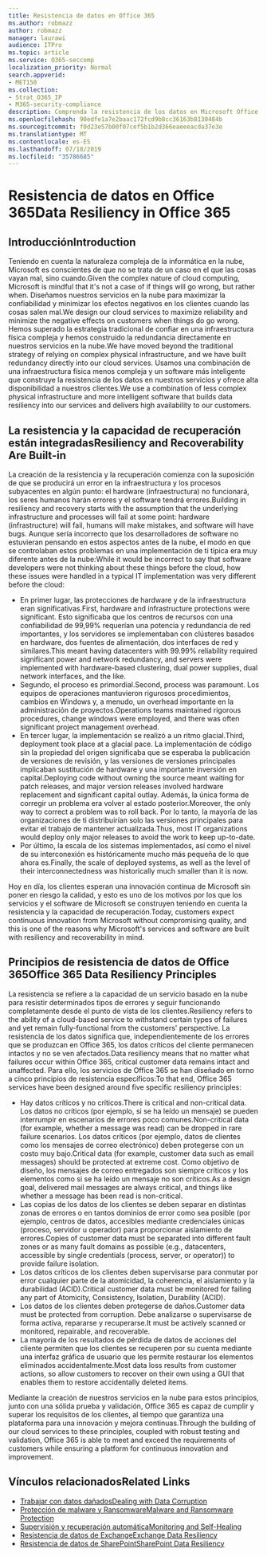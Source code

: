 ```yaml
---
title: Resistencia de datos en Office 365
ms.author: robmazz
author: robmazz
manager: laurawi
audience: ITPro
ms.topic: article
ms.service: O365-seccomp
localization_priority: Normal
search.appverid:
- MET150
ms.collection:
- Strat_O365_IP
- M365-security-compliance
description: Comprenda la resistencia de los datos en Microsoft Office 365.
ms.openlocfilehash: 90edfe1a7e2baac172fcd9b8cc36163b8130484b
ms.sourcegitcommit: f0d23e57b00f07cef5b1b2d366eaeeeacda37e3e
ms.translationtype: MT
ms.contentlocale: es-ES
ms.lasthandoff: 07/18/2019
ms.locfileid: "35786685"
---
```

# <a name="data-resiliency-in-office-365"></a><span data-ttu-id="1b58b-103">Resistencia de datos en Office 365</span><span class="sxs-lookup"><span data-stu-id="1b58b-103">Data Resiliency in Office 365</span></span>

## <a name="introduction"></a><span data-ttu-id="1b58b-104">Introducción</span><span class="sxs-lookup"><span data-stu-id="1b58b-104">Introduction</span></span>
<span data-ttu-id="1b58b-105">Teniendo en cuenta la naturaleza compleja de la informática en la nube, Microsoft es conscientes de que no se trata de un caso en el que las cosas vayan mal, sino cuando.</span><span class="sxs-lookup"><span data-stu-id="1b58b-105">Given the complex nature of cloud computing, Microsoft is mindful that it's not a case of if things will go wrong, but rather when.</span></span> <span data-ttu-id="1b58b-106">Diseñamos nuestros servicios en la nube para maximizar la confiabilidad y minimizar los efectos negativos en los clientes cuando las cosas salen mal.</span><span class="sxs-lookup"><span data-stu-id="1b58b-106">We design our cloud services to maximize reliability and minimize the negative effects on customers when things do go wrong.</span></span> <span data-ttu-id="1b58b-107">Hemos superado la estrategia tradicional de confiar en una infraestructura física compleja y hemos construido la redundancia directamente en nuestros servicios en la nube.</span><span class="sxs-lookup"><span data-stu-id="1b58b-107">We have moved beyond the traditional strategy of relying on complex physical infrastructure, and we have built redundancy directly into our cloud services.</span></span> <span data-ttu-id="1b58b-108">Usamos una combinación de una infraestructura física menos compleja y un software más inteligente que construye la resistencia de los datos en nuestros servicios y ofrece alta disponibilidad a nuestros clientes.</span><span class="sxs-lookup"><span data-stu-id="1b58b-108">We use a combination of less complex physical infrastructure and more intelligent software that builds data resiliency into our services and delivers high availability to our customers.</span></span> 

## <a name="resiliency-and-recoverability-are-built-in"></a><span data-ttu-id="1b58b-109">La resistencia y la capacidad de recuperación están integradas</span><span class="sxs-lookup"><span data-stu-id="1b58b-109">Resiliency and Recoverability Are Built-in</span></span> 
<span data-ttu-id="1b58b-110">La creación de la resistencia y la recuperación comienza con la suposición de que se producirá un error en la infraestructura y los procesos subyacentes en algún punto: el hardware (infraestructura) no funcionará, los seres humanos harán errores y el software tendrá errores.</span><span class="sxs-lookup"><span data-stu-id="1b58b-110">Building in resiliency and recovery starts with the assumption that the underlying infrastructure and processes will fail at some point: hardware (infrastructure) will fail, humans will make mistakes, and software will have bugs.</span></span> <span data-ttu-id="1b58b-111">Aunque sería incorrecto que los desarrolladores de software no estuvieran pensando en estos aspectos antes de la nube, el modo en que se controlaban estos problemas en una implementación de ti típica era muy diferente antes de la nube:</span><span class="sxs-lookup"><span data-stu-id="1b58b-111">While it would be incorrect to say that software developers were not thinking about these things before the cloud, how these issues were handled in a typical IT implementation was very different before the cloud:</span></span> 
- <span data-ttu-id="1b58b-112">En primer lugar, las protecciones de hardware y de la infraestructura eran significativas.</span><span class="sxs-lookup"><span data-stu-id="1b58b-112">First, hardware and infrastructure protections were significant.</span></span> <span data-ttu-id="1b58b-113">Esto significaba que los centros de recursos con una confiabilidad de 99,99% requerían una potencia y redundancia de red importantes, y los servidores se implementaban con clústeres basados en hardware, dos fuentes de alimentación, dos interfaces de red y similares.</span><span class="sxs-lookup"><span data-stu-id="1b58b-113">This meant having datacenters with 99.99% reliability required significant power and network redundancy, and servers were implemented with hardware-based clustering, dual power supplies, dual network interfaces, and the like.</span></span> 
- <span data-ttu-id="1b58b-114">Segundo, el proceso es primordial.</span><span class="sxs-lookup"><span data-stu-id="1b58b-114">Second, process was paramount.</span></span> <span data-ttu-id="1b58b-115">Los equipos de operaciones mantuvieron rigurosos procedimientos, cambios en Windows y, a menudo, un overhead importante en la administración de proyectos.</span><span class="sxs-lookup"><span data-stu-id="1b58b-115">Operations teams maintained rigorous procedures, change windows were employed, and there was often significant project management overhead.</span></span> 
- <span data-ttu-id="1b58b-116">En tercer lugar, la implementación se realizó a un ritmo glacial.</span><span class="sxs-lookup"><span data-stu-id="1b58b-116">Third, deployment took place at a glacial pace.</span></span> <span data-ttu-id="1b58b-117">La implementación de código sin la propiedad del origen significaba que se esperaba la publicación de versiones de revisión, y las versiones de versiones principales implicaban sustitución de hardware y una importante inversión en capital.</span><span class="sxs-lookup"><span data-stu-id="1b58b-117">Deploying code without owning the source meant waiting for patch releases, and major version releases involved hardware replacement and significant capital outlay.</span></span> <span data-ttu-id="1b58b-118">Además, la única forma de corregir un problema era volver al estado posterior.</span><span class="sxs-lookup"><span data-stu-id="1b58b-118">Moreover, the only way to correct a problem was to roll back.</span></span> <span data-ttu-id="1b58b-119">Por lo tanto, la mayoría de las organizaciones de ti distribuirían solo las versiones principales para evitar el trabajo de mantener actualizada.</span><span class="sxs-lookup"><span data-stu-id="1b58b-119">Thus, most IT organizations would deploy only major releases to avoid the work to keep up-to-date.</span></span> 
- <span data-ttu-id="1b58b-120">Por último, la escala de los sistemas implementados, así como el nivel de su interconexión es históricamente mucho más pequeña de lo que ahora es.</span><span class="sxs-lookup"><span data-stu-id="1b58b-120">Finally, the scale of deployed systems, as well as the level of their interconnectedness was historically much smaller than it is now.</span></span> 

<span data-ttu-id="1b58b-121">Hoy en día, los clientes esperan una innovación continua de Microsoft sin poner en riesgo la calidad, y esto es uno de los motivos por los que los servicios y el software de Microsoft se construyen teniendo en cuenta la resistencia y la capacidad de recuperación.</span><span class="sxs-lookup"><span data-stu-id="1b58b-121">Today, customers expect continuous innovation from Microsoft without compromising quality, and this is one of the reasons why Microsoft's services and software are built with resiliency and recoverability in mind.</span></span> 

## <a name="office-365-data-resiliency-principles"></a><span data-ttu-id="1b58b-122">Principios de resistencia de datos de Office 365</span><span class="sxs-lookup"><span data-stu-id="1b58b-122">Office 365 Data Resiliency Principles</span></span> 
<span data-ttu-id="1b58b-123">La resistencia se refiere a la capacidad de un servicio basado en la nube para resistir determinados tipos de errores y seguir funcionando completamente desde el punto de vista de los clientes.</span><span class="sxs-lookup"><span data-stu-id="1b58b-123">Resiliency refers to the ability of a cloud-based service to withstand certain types of failures and yet remain fully-functional from the customers' perspective.</span></span> <span data-ttu-id="1b58b-124">La resistencia de los datos significa que, independientemente de los errores que se produzcan en Office 365, los datos críticos del cliente permanecen intactos y no se ven afectados.</span><span class="sxs-lookup"><span data-stu-id="1b58b-124">Data resiliency means that no matter what failures occur within Office 365, critical customer data remains intact and unaffected.</span></span> <span data-ttu-id="1b58b-125">Para ello, los servicios de Office 365 se han diseñado en torno a cinco principios de resistencia específicos:</span><span class="sxs-lookup"><span data-stu-id="1b58b-125">To that end, Office 365 services have been designed around five specific resiliency principles:</span></span> 
- <span data-ttu-id="1b58b-126">Hay datos críticos y no críticos.</span><span class="sxs-lookup"><span data-stu-id="1b58b-126">There is critical and non-critical data.</span></span> <span data-ttu-id="1b58b-127">Los datos no críticos (por ejemplo, si se ha leído un mensaje) se pueden interrumpir en escenarios de errores poco comunes.</span><span class="sxs-lookup"><span data-stu-id="1b58b-127">Non-critical data (for example, whether a message was read) can be dropped in rare failure scenarios.</span></span> <span data-ttu-id="1b58b-128">Los datos críticos (por ejemplo, datos de clientes como los mensajes de correo electrónico) deben protegerse con un costo muy bajo.</span><span class="sxs-lookup"><span data-stu-id="1b58b-128">Critical data (for example, customer data such as email messages) should be protected at extreme cost.</span></span> <span data-ttu-id="1b58b-129">Como objetivo de diseño, los mensajes de correo entregados son siempre críticos y los elementos como si se ha leído un mensaje no son críticos.</span><span class="sxs-lookup"><span data-stu-id="1b58b-129">As a design goal, delivered mail messages are always critical, and things like whether a message has been read is non-critical.</span></span> 
- <span data-ttu-id="1b58b-130">Las copias de los datos de los clientes se deben separar en distintas zonas de errores o en tantos dominios de error como sea posible (por ejemplo, centros de datos, accesibles mediante credenciales únicas (proceso, servidor u operador) para proporcionar aislamiento de errores.</span><span class="sxs-lookup"><span data-stu-id="1b58b-130">Copies of customer data must be separated into different fault zones or as many fault domains as possible (e.g., datacenters, accessible by single credentials (process, server, or operator)) to provide failure isolation.</span></span> 
- <span data-ttu-id="1b58b-131">Los datos críticos de los clientes deben supervisarse para conmutar por error cualquier parte de la atomicidad, la coherencia, el aislamiento y la durabilidad (ACID).</span><span class="sxs-lookup"><span data-stu-id="1b58b-131">Critical customer data must be monitored for failing any part of Atomicity, Consistency, Isolation, Durability (ACID).</span></span> 
- <span data-ttu-id="1b58b-132">Los datos de los clientes deben protegerse de daños.</span><span class="sxs-lookup"><span data-stu-id="1b58b-132">Customer data must be protected from corruption.</span></span> <span data-ttu-id="1b58b-133">Debe analizarse o supervisarse de forma activa, repararse y recuperarse.</span><span class="sxs-lookup"><span data-stu-id="1b58b-133">It must be actively scanned or monitored, repairable, and recoverable.</span></span> 
- <span data-ttu-id="1b58b-134">La mayoría de los resultados de pérdida de datos de acciones del cliente permiten que los clientes se recuperen por su cuenta mediante una interfaz gráfica de usuario que les permite restaurar los elementos eliminados accidentalmente.</span><span class="sxs-lookup"><span data-stu-id="1b58b-134">Most data loss results from customer actions, so allow customers to recover on their own using a GUI that enables them to restore accidentally deleted items.</span></span> 
 
<span data-ttu-id="1b58b-135">Mediante la creación de nuestros servicios en la nube para estos principios, junto con una sólida prueba y validación, Office 365 es capaz de cumplir y superar los requisitos de los clientes, al tiempo que garantiza una plataforma para una innovación y mejora continuas.</span><span class="sxs-lookup"><span data-stu-id="1b58b-135">Through the building of our cloud services to these principles, coupled with robust testing and validation, Office 365 is able to meet and exceed the requirements of customers while ensuring a platform for continuous innovation and improvement.</span></span> 

## <a name="related-links"></a><span data-ttu-id="1b58b-136">Vínculos relacionados</span><span class="sxs-lookup"><span data-stu-id="1b58b-136">Related Links</span></span>

- [<span data-ttu-id="1b58b-137">Trabajar con datos dañados</span><span class="sxs-lookup"><span data-stu-id="1b58b-137">Dealing with Data Corruption</span></span>](office-365-dealing-with-data-corruption.md)
- [<span data-ttu-id="1b58b-138">Protección de malware y Ransomware</span><span class="sxs-lookup"><span data-stu-id="1b58b-138">Malware and Ransomware Protection</span></span>](office-365-malware-and-ransomware-protection.md)
- [<span data-ttu-id="1b58b-139">Supervisión y recuperación automática</span><span class="sxs-lookup"><span data-stu-id="1b58b-139">Monitoring and Self-Healing</span></span>](office-365-monitoring-and-self-healing.md)
- [<span data-ttu-id="1b58b-140">Resistencia de datos de Exchange</span><span class="sxs-lookup"><span data-stu-id="1b58b-140">Exchange Data Resiliency</span></span>](office-365-exchange-data-resiliency.md)
- [<span data-ttu-id="1b58b-141">Resistencia de datos de SharePoint</span><span class="sxs-lookup"><span data-stu-id="1b58b-141">SharePoint Data Resiliency</span></span>](office-365-sharepoint-data-resiliency.md)